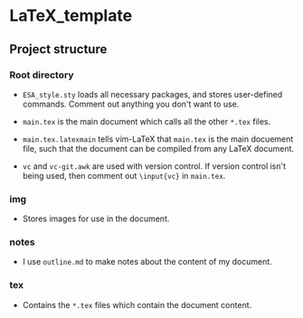 LaTeX_template
==============

## Project structure

### Root directory
- `ESA_style.sty` loads all necessary packages, and stores user-defined commands. Comment out anything you don't want to use.

- `main.tex` is the main document which calls all the other `*.tex` files.

- `main.tex.latexmain` tells vim-LaTeX that `main.tex` is the main docuement file, such that the document can be compiled from any LaTeX document.

- `vc` and `vc-git.awk` are used with version control. If version control isn't being used, then comment out `\input{vc}` in `main.tex`.

### img
- Stores images for use in the document.

### notes
- I use `outline.md` to make notes about the content of my document.

### tex
- Contains the `*.tex` files which contain the document content.
